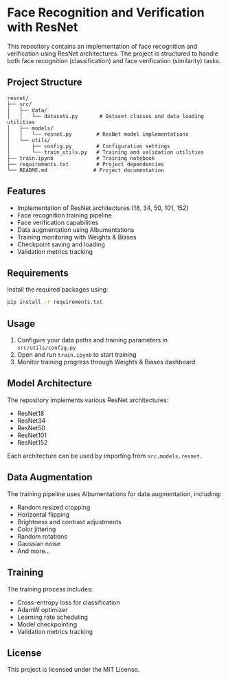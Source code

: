 # Face Recognition and Verification with ResNet

This repository contains an implementation of face recognition and verification using ResNet architectures. The project is structured to handle both face recognition (classification) and face verification (similarity) tasks.

## Project Structure

```
resnet/
├── src/
│   ├── data/
│   │   └── datasets.py       # Dataset classes and data loading utilities
│   ├── models/
│   │   └── resnet.py        # ResNet model implementations
│   └── utils/
│       ├── config.py        # Configuration settings
│       └── train_utils.py   # Training and validation utilities
├── train.ipynb              # Training notebook
├── requirements.txt         # Project dependencies
└── README.md               # Project documentation
```

## Features

- Implementation of ResNet architectures (18, 34, 50, 101, 152)
- Face recognition training pipeline
- Face verification capabilities
- Data augmentation using Albumentations
- Training monitoring with Weights & Biases
- Checkpoint saving and loading
- Validation metrics tracking

## Requirements

Install the required packages using:

```bash
pip install -r requirements.txt
```

## Usage

1. Configure your data paths and training parameters in `src/utils/config.py`
2. Open and run `train.ipynb` to start training
3. Monitor training progress through Weights & Biases dashboard

## Model Architecture

The repository implements various ResNet architectures:
- ResNet18
- ResNet34
- ResNet50
- ResNet101
- ResNet152

Each architecture can be used by importing from `src.models.resnet`.

## Data Augmentation

The training pipeline uses Albumentations for data augmentation, including:
- Random resized cropping
- Horizontal flipping
- Brightness and contrast adjustments
- Color jittering
- Random rotations
- Gaussian noise
- And more...

## Training

The training process includes:
- Cross-entropy loss for classification
- AdamW optimizer
- Learning rate scheduling
- Model checkpointing
- Validation metrics tracking

## License

This project is licensed under the MIT License.